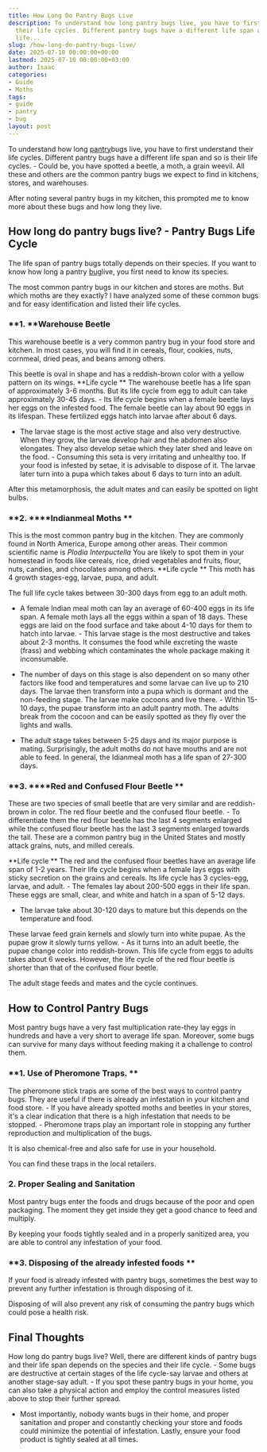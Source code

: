 ```yaml
---
title: How Long Do Pantry Bugs Live
description: To understand how long pantry bugs live, you have to first understand
  their life cycles. Different pantry bugs have a different life span and so is their
  life...
slug: /how-long-do-pantry-bugs-live/
date: 2025-07-10 00:00:00+00:00
lastmod: 2025-07-10 00:00:00+03:00
author: Isaac
categories:
- Guide
- Moths
tags:
- guide
- pantry
- bug
layout: post
---
```

To understand how long [pantry](https://pestpolicy.com/what-causes-pantry-bugs/)bugs live, you have to first understand their life cycles. Different pantry bugs have a different life span and so is their life cycles. - Could be, you have spotted a beetle, a moth, a grain weevil. All these and others are the common pantry bugs we expect to find in kitchens, stores, and warehouses.

After noting several pantry bugs in my kitchen, this prompted me to know more about these bugs and how long they live.

##  How long do pantry bugs live? - Pantry Bugs Life Cycle

The life span of pantry bugs totally depends on their species. If you want to know how long a pantry [bug](https://pestpolicy.com/bed-bugs-vs-other-pests/)live, you first need to know its species.

The most common pantry bugs in our kitchen and stores are moths. But which moths are they exactly? I have analyzed some of these common bugs and for easy identification and listed their life cycles.

###  **1. ****Warehouse Beetle**

This warehouse beetle is a very common pantry bug in your food store and kitchen. In most cases, you will find it in cereals, flour, cookies, nuts, cornmeal, dried peas, and beans among others.

This beetle is oval in shape and has a reddish-brown color with a yellow pattern on its wings. **Life cycle ** The warehouse beetle has a life span of approximately 3-6 months. But its life cycle from egg to adult can take approximately 30-45 days. - Its life cycle begins when a female beetle lays her eggs on the infested food. The female beetle can lay about 90 eggs in its lifespan. These fertilized eggs hatch into larvae after about 6 days.

- The larvae stage is the most active stage and also very destructive. When they grow, the larvae develop hair and the abdomen also elongates. They also develop setae which they later shed and leave on the food. - Consuming this seta is very irritating and unhealthy too. If your food is infested by setae, it is advisable to dispose of it. The larvae later turn into a pupa which takes about 6 days to turn into an adult.

After this metamorphosis, the adult mates and can easily be spotted on light bulbs.

###  **2. ****Indianmeal Moths **

This is the most common pantry bug in the kitchen. They are commonly found in North America, Europe among other areas. Their common scientific name is *Plodia Interpuctella* You are likely to spot them in your homestead in foods like cereals, rice, dried vegetables and fruits, flour, nuts, candies, and chocolates among others. **Life cycle ** This moth has 4 growth stages-egg, larvae, pupa, and adult.

The full life cycle takes between 30-300 days from egg to an adult moth.

- A female Indian meal moth can lay an average of 60-400 eggs in its life span. A female moth lays all the eggs within a span of 18 days. These eggs are laid on the food surface and take about 4-10 days for them to hatch into larvae. - This larvae stage is the most destructive and takes about 2-3 months. It consumes the food while excreting the waste (frass) and webbing which contaminates the whole package making it inconsumable.

- The number of days on this stage is also dependent on so many other factors like food and temperatures and some larvae can live up to 210 days. The larvae then transform into a pupa which is dormant and the non-feeding stage. The larvae make cocoons and live there. - Within 15-10 days, the pupae transform into an adult pantry moth. The adults break from the cocoon and can be easily spotted as they fly over the lights and walls.

- The adult stage takes between 5-25 days and its major purpose is mating. Surprisingly, the adult moths do not have mouths and are not able to feed. In general, the Idianmeal moth has a life span of 27-300 days.

###  **3. ****Red and Confused Flour Beetle **

These are two species of small beetle that are very similar and are reddish-brown in color. The red flour beetle and the confused flour beetle. - To differentiate them the red flour beetle has the last 4 segments enlarged while the confused flour beetle has the last 3 segments enlarged towards the tail. These are a common pantry bug in the United States and mostly attack grains, nuts, and milled cereals.

**Life cycle ** The red and the confused flour beetles have an average life span of 1-2 years. Their life cycle begins when a female lays eggs with sticky secretion on the grains and cereals. Its life cycle has 3 cycles-egg, larvae, and adult. - The females lay about 200-500 eggs in their life span. These eggs are small, clear, and white and hatch in a span of 5-12 days.

- The larvae take about 30-120 days to mature but this depends on the temperature and food.

These larvae feed grain kernels and slowly turn into white pupae. As the pupae grow it slowly turns yellow. - As it turns into an adult beetle, the pupae change color into reddish-brown. This life cycle from eggs to adults takes about 6 weeks. However, the life cycle of the red flour beetle is shorter than that of the confused flour beetle.

The adult stage feeds and mates and the cycle continues.

##  How to Control Pantry Bugs

Most pantry bugs have a very fast multiplication rate-they lay eggs in hundreds and have a very short to average life span. Moreover, some bugs can survive for many days without feeding making it a challenge to control them.

###  **1. Use of Pheromone Traps. **

The pheromone stick traps are some of the best ways to control pantry bugs. They are useful if there is already an infestation in your kitchen and food store. - If you have already spotted moths and beetles in your stores, it's a clear indication that there is a high infestation that needs to be stopped. - Pheromone traps play an important role in stopping any further reproduction and multiplication of the bugs.

It is also chemical-free and also safe for use in your household.

You can find these traps in the local retailers.

###  2. Proper Sealing and Sanitation

Most pantry bugs enter the foods and drugs because of the poor and open packaging. The moment they get inside they get a good chance to feed and multiply.

By keeping your foods tightly sealed and in a properly sanitized area, you are able to control any infestation of your food.

###  **3. Disposing of the already infested foods **

If your food is already infested with pantry bugs, sometimes the best way to prevent any further infestation is through disposing of it.

Disposing of will also prevent any risk of consuming the pantry bugs which could pose a health risk.

##  Final Thoughts

How long do pantry bugs live? Well, there are different kinds of pantry bugs and their life span depends on the species and their life cycle. - Some bugs are destructive at certain stages of the life cycle-say larvae and others at another stage-say adult. - If you spot these pantry bugs in your home, you can also take a physical action and employ the control measures listed above to stop their further spread.

- Most importantly, nobody wants bugs in their home, and proper sanitation and proper and constantly checking your store and foods could minimize the potential of infestation. Lastly, ensure your food product is tightly sealed at all times.
